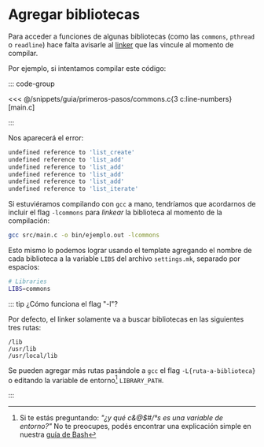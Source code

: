# Agregar bibliotecas

Para acceder a funciones de algunas bibliotecas (como las `commons`, `pthread` o
`readline`) hace falta avisarle al [linker](https://linux.die.net/man/1/ld) que
las vincule al momento de compilar.

Por ejemplo, si intentamos compilar este código:

::: code-group

<<< @/snippets/guia/primeros-pasos/commons.c{3 c:line-numbers} [main.c]

:::

Nos aparecerá el error:

```bash
undefined reference to 'list_create'
undefined reference to 'list_add'
undefined reference to 'list_add'
undefined reference to 'list_add'
undefined reference to 'list_add'
undefined reference to 'list_iterate'
```

Si estuviéramos compilando con `gcc` a mano, tendríamos que acordarnos de
incluir el flag `-lcommons` para _linkear_ la biblioteca al momento de la
compilación:

```bash
gcc src/main.c -o bin/ejemplo.out -lcommons
```

Esto mismo lo podemos lograr usando el template agregando el nombre de cada
biblioteca a la variable `LIBS` del archivo `settings.mk`, separado por
espacios:

```bash
# Libraries
LIBS=commons
```

::: tip ¿Cómo funciona el flag "-l"?

Por defecto, el linker solamente va a buscar bibliotecas en las siguientes tres
rutas:

```
/lib
/usr/lib
/usr/local/lib
```

Se pueden agregar más rutas pasándole a `gcc` el flag `-L{ruta-a-biblioteca}` o
editando la variable de entorno[^1] `LIBRARY_PATH`.

:::

[^1]: Si te estás preguntando: _"¿y qué c&@$#/°s es una variable de entorno?"_
No te preocupes, podés encontrar una explicación simple en nuestra
[guía de Bash](https://docs.utnso.com.ar/guias/consola/bash#variables-de-entorno)
